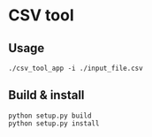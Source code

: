 # CSV tool

## Usage

```console
./csv_tool_app -i ./input_file.csv
```

## Build & install

```console
python setup.py build
python setup.py install
```
